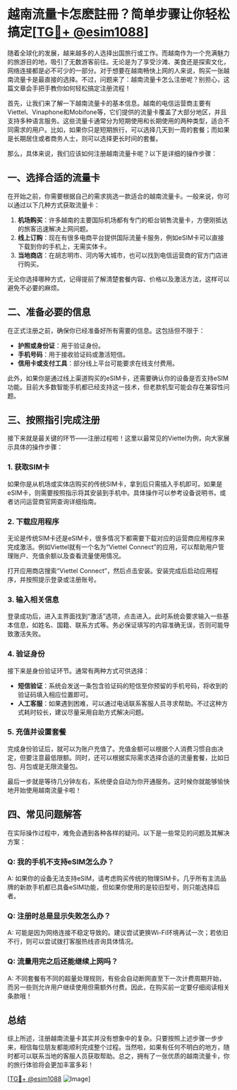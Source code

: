 # 越南流量卡怎麽註冊？简单步骤让你轻松搞定[[TG💪+ @esim1088](https://t.me/s/esim1088)]

随着全球化的发展，越来越多的人选择出国旅行或工作。而越南作为一个充满魅力的旅游目的地，吸引了无数游客前往。无论是为了享受沙滩、美食还是探索文化，网络连接都是必不可少的一部分。对于想要在越南畅快上网的人来说，购买一张越南流量卡是最直接的选择。不过，问题来了：越南流量卡怎么注册呢？别担心，这篇文章会手把手教你如何轻松搞定注册流程！

首先，让我们来了解一下越南流量卡的基本信息。越南的电信运营商主要有Viettel、Vinaphone和Mobifone等，它们提供的流量卡覆盖了大部分地区，并且支持多种语言服务。这些流量卡通常分为短期使用和长期使用的两种类型，适合不同需求的用户。比如，如果你只是短期旅行，可以选择几天到一周的套餐；而如果是长期居住或者商务人士，则可以选择更长时间的套餐。

那么，具体来说，我们应该如何注册越南流量卡呢？以下是详细的操作步骤：

## 一、选择合适的流量卡

在开始之前，你需要根据自己的需求挑选一款适合的越南流量卡。一般来说，你可以通过以下几种方式获取流量卡：

1. **机场购买**：许多越南的主要国际机场都有专门的柜台销售流量卡，方便刚抵达的旅客迅速解决上网问题。
2. **线上订购**：现在有很多电商平台提供国际流量卡服务，例如eSIM卡可以直接下载到你的手机上，无需实体卡。
3. **当地商店**：在胡志明市、河内等大城市，也可以找到电信运营商的官方门店进行购买。

无论你选择哪种方式，记得提前了解清楚套餐内容、价格以及激活方法，这样可以避免不必要的麻烦。

## 二、准备必要的信息

在正式注册之前，确保你已经准备好所有需要的信息。这包括但不限于：

- **护照或身份证**：用于验证身份。
- **手机号码**：用于接收验证码或激活短信。
- **信用卡或支付工具**：部分线上平台可能要求在线支付费用。

此外，如果你是通过线上渠道购买的eSIM卡，还需要确认你的设备是否支持eSIM功能。目前大多数智能手机都已经支持这一技术，但老款机型可能会存在兼容性问题。

## 三、按照指引完成注册

接下来就是最关键的环节——注册过程啦！这里以最常见的Viettel为例，向大家展示具体的操作步骤：

### 1. 获取SIM卡

如果你是从机场或实体店购买的传统SIM卡，拿到后只需插入手机即可。如果是eSIM卡，则需要按照指示将其安装到手机中。具体操作可以参考设备说明书，或者访问运营商官网查询详细指南。

### 2. 下载应用程序

无论是传统SIM卡还是eSIM卡，很多情况下都需要下载对应的运营商应用程序来完成激活。例如Viettel就有一个名为“Viettel Connect”的应用，可以帮助用户管理账户、充值余额以及查看流量使用情况。

打开应用商店搜索“Viettel Connect”，然后点击安装。安装完成后启动应用程序，并按照提示登录或注册账号。

### 3. 输入相关信息

登录成功后，进入主界面找到“激活”选项，点击进入。此时系统会要求输入一些基本信息，如姓名、国籍、联系方式等。务必保证填写的内容准确无误，否则可能导致激活失败。

### 4. 验证身份

接下来是身份验证环节。通常有两种方式可供选择：

- **短信验证**：系统会发送一条包含验证码的短信至你预留的手机号码，将收到的验证码填入相应位置即可。
- **人工客服**：如果遇到困难，可以通过电话联系客服人员寻求帮助。不过这种方式耗时较长，建议尽量采用自助方式解决问题。

### 5. 充值并设置套餐

完成身份验证后，就可以为账户充值了。充值金额可以根据个人消费习惯自由决定，但要注意最低限额。同时，还可以根据实际需求选择合适的流量套餐，比如日包、月包或是无限流量包。

最后一步就是等待几分钟左右，系统便会自动为你开通服务。这时候你就能够愉快地开始使用越南流量卡啦！

## 四、常见问题解答

在实际操作过程中，难免会遇到各种各样的疑问。以下是一些常见的问题及其解决方案：

### Q: 我的手机不支持eSIM怎么办？
A: 如果你的设备无法支持eSIM，请考虑购买传统的物理SIM卡。几乎所有主流品牌的新款手机都已具备eSIM功能，但如果你使用的是较旧型号，则只能选择后者。

### Q: 注册时总是显示失败怎么办？
A: 可能是因为网络连接不稳定导致的。建议尝试更换Wi-Fi环境再试一次；若依旧不行，则可以尝试拨打客服热线咨询具体情况。

### Q: 流量用完之后还能继续上网吗？
A: 不同套餐有不同的超量处理规则，有些会自动断网直至下一次计费周期开始，而另一些则允许用户继续使用但需额外付费。因此，在购买前一定要仔细阅读相关条款哦！

## 总结

综上所述，注册越南流量卡其实并没有想象中的复杂。只要按照上述步骤一步步来，相信每位朋友都能顺利完成整个过程。当然啦，如果有任何不明白的地方，随时都可以联系当地的客服人员获取帮助。总之，拥有了一张优质的越南流量卡，你的旅行体验将会更加丰富多彩！

[[TG💪+ @esim1088](https://t.me/s/esim1088) ![Image](https://i.postimg.cc/4NQfJmqS/Snipaste-2025-05-13-00-14-12.png)]
